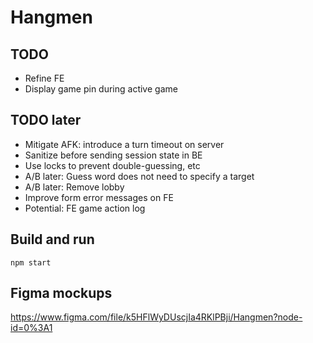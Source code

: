 # Hangmen

## TODO

- Refine FE
- Display game pin during active game

## TODO later

- Mitigate AFK: introduce a turn timeout on server
- Sanitize before sending session state in BE
- Use locks to prevent double-guessing, etc
- A/B later: Guess word does not need to specify a target
- A/B later: Remove lobby
- Improve form error messages on FE
- Potential: FE game action log

## Build and run

```
npm start
```

## Figma mockups

https://www.figma.com/file/k5HFlWyDUscjIa4RKlPBji/Hangmen?node-id=0%3A1
